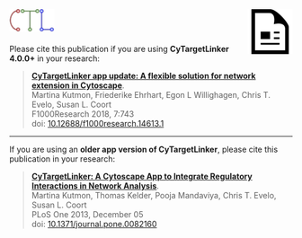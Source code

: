 <img src="../images/citation.png" width="80" align="right"/>
<img src="../images/ctl-logo.png" width="80" align="left"/>

<br/><br/>

Please cite this publication if you are using **CyTargetLinker 4.0.0+** in your research:

> **[CyTargetLinker app update: A flexible solution for network extension in Cytoscape](http://dx.doi.org/10.1371/journal.pone.0082160)**.
<br/>Martina Kutmon, Friederike Ehrhart, Egon L Willighagen, Chris T. Evelo, Susan L. Coort
<br/>F1000Research 2018, 7:743
<br/>doi: [10.12688/f1000research.14613.1](http://dx.doi.org/10.12688/f1000research.14613.1) 


***

If you are using an **older app version of CyTargetLinker**, please cite this publication in your research:

> **[CyTargetLinker: A Cytoscape App to Integrate Regulatory Interactions in Network Analysis](http://dx.doi.org/10.1371/journal.pone.0082160)**.
<br/>Martina Kutmon, Thomas Kelder, Pooja Mandaviya, Chris T. Evelo, Susan L. Coort
<br/>PLoS One 2013, December 05
<br/>doi: [10.1371/journal.pone.0082160](http://dx.doi.org/10.1371/journal.pone.0082160) 

